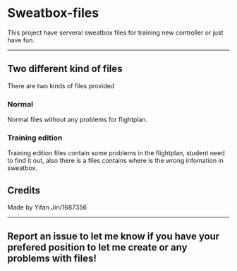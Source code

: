 # **Sweatbox-files**

This project have serveral sweatbox files for training new controller or just have fun.

---

## **Two different kind of files**

There are two kinds of files provided 

### Normal

Normal files without any problems for flightplan.

### Training edition

Training edition files contain some problems in the flightplan, student need to find it out, also there is a files contains where is the wrong infomation in sweatbox.

## **Credits**
Made by Yifan Jin/1687356

---

## **Report an issue to let me know if you have your prefered position to let me create or any problems with files!**